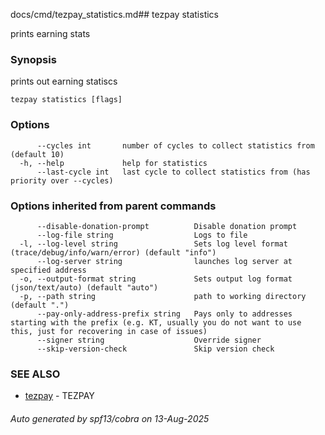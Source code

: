 docs/cmd/tezpay_statistics.md## tezpay statistics

prints earning stats

### Synopsis

prints out earning statiscs

```
tezpay statistics [flags]
```

### Options

```
      --cycles int       number of cycles to collect statistics from (default 10)
  -h, --help             help for statistics
      --last-cycle int   last cycle to collect statistics from (has priority over --cycles)
```

### Options inherited from parent commands

```
      --disable-donation-prompt          Disable donation prompt
      --log-file string                  Logs to file
  -l, --log-level string                 Sets log level format (trace/debug/info/warn/error) (default "info")
      --log-server string                launches log server at specified address
  -o, --output-format string             Sets output log format (json/text/auto) (default "auto")
  -p, --path string                      path to working directory (default ".")
      --pay-only-address-prefix string   Pays only to addresses starting with the prefix (e.g. KT, usually you do not want to use this, just for recovering in case of issues)
      --signer string                    Override signer
      --skip-version-check               Skip version check
```

### SEE ALSO

* [tezpay](/tezpay/reference/cmd/tezpay)	 - TEZPAY

###### Auto generated by spf13/cobra on 13-Aug-2025
